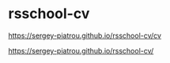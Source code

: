 # rsschool-cv
https://sergey-piatrou.github.io/rsschool-cv/cv

https://sergey-piatrou.github.io/rsschool-cv/
